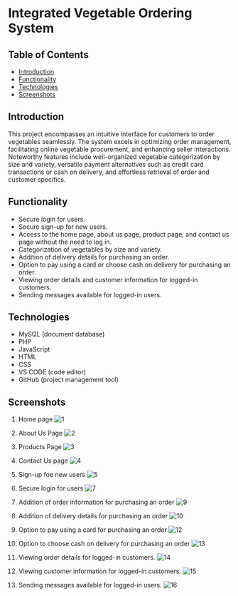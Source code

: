 # Integrated Vegetable Ordering System

## Table of Contents

- [Introduction](#introduction)
- [Functionality](#functionality)
- [Technologies](#technologies)
- [Screenshots](#screenshots)

## Introduction

This project encompasses an intuitive interface for customers to order vegetables seamlessly. The system excels in optimizing order management, facilitating online vegetable procurement, and enhancing seller interactions. Noteworthy features include well-organized vegetable categorization by size and variety, versatile payment alternatives such as credit card transactions or cash on delivery, and effortless retrieval of order and customer specifics.

## Functionality
- Secure login for users.
- Secure sign-up for new users.
- Access to the home page, about us page, product page, and contact us page without the need to log in.
- Categorization of vegetables by size and variety.
- Addition of delivery details for purchasing an order.
- Option to pay using a card or choose cash on delivery for purchasing an order.
- Viewing order details and customer information for logged-in customers.
- Sending messages available for logged-in users.

## Technologies
- MySQL (document database)
- PHP 
- JavaScript
- HTML
- CSS
- VS CODE (code editor)
- GitHub (project management tool)
  
## Screenshots

1. Home page
![1](https://github.com/Sumesh8/Vegetable_ordering_system/assets/107548452/fe3ffa19-d7eb-4864-b21f-aa042c6dfa68)

2. About Us Page
![2](https://github.com/Sumesh8/Vegetable_ordering_system/assets/107548452/a6c57d88-37a6-4bbe-b070-b514b13338d5)

3. Products Page
![3](https://github.com/Sumesh8/Vegetable_ordering_system/assets/107548452/32ede255-f556-4070-ba85-0107b986a5e3)

4. Contact Us page
![4](https://github.com/Sumesh8/Vegetable_ordering_system/assets/107548452/d1ec8670-a864-4858-93ca-220f14717ab6)

5. Sign-up foe new users
![5](https://github.com/Sumesh8/Vegetable_ordering_system/assets/107548452/5d5043e7-7a80-4da3-b998-f0b772fe0371)

6. Secure login for users
![7](https://github.com/Sumesh8/Vegetable_ordering_system/assets/107548452/3b706710-ddf0-4a71-9610-418e48d45163)

7. Addition of order information for purchasing an order
![9](https://github.com/Sumesh8/Vegetable_ordering_system/assets/107548452/e664cb68-cddd-43d4-8ae4-be56ce332e2f)

8. Addition of delivery details for purchasing an order
![10](https://github.com/Sumesh8/Vegetable_ordering_system/assets/107548452/298b6762-5bb1-4702-b8dd-40392397552a)

9. Option to pay using a card for purchasing an order
![12](https://github.com/Sumesh8/Vegetable_ordering_system/assets/107548452/92e9cd6b-13dc-4de5-9ac1-39e7d8492977)

10. Option to choose cash on delivery for purchasing an order
![13](https://github.com/Sumesh8/Vegetable_ordering_system/assets/107548452/cd972b1d-a5c2-4bc5-969e-7ce8dc92e93a)

11. Viewing order details for logged-in customers.
![14](https://github.com/Sumesh8/Vegetable_ordering_system/assets/107548452/e0b884c3-0f8b-4ccf-ae8b-f0e7262feff8)

12. Viewing customer information for logged-in customers.
![15](https://github.com/Sumesh8/Vegetable_ordering_system/assets/107548452/2c73700f-e972-4fcb-ad6c-d34f657120af)

13. Sending messages available for logged-in users.
![16](https://github.com/Sumesh8/Vegetable_ordering_system/assets/107548452/4c883b54-e7da-449f-8921-776c3551b291)





